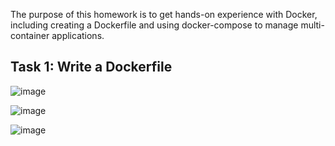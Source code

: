 The purpose of this homework is to get hands-on experience with Docker, including
creating a Dockerfile and using docker-compose to manage multi-container applications.

## Task 1: Write a Dockerfile ##

![image](https://github.com/user-attachments/assets/8f8cbe07-f3c0-4e2c-b751-8e5d5abdc561)


![image](https://github.com/user-attachments/assets/05279784-a3b6-452f-9d68-04cf096c96fc)


![image](https://github.com/user-attachments/assets/55fae1a8-5dc8-416c-bd36-95f0153a726b)
